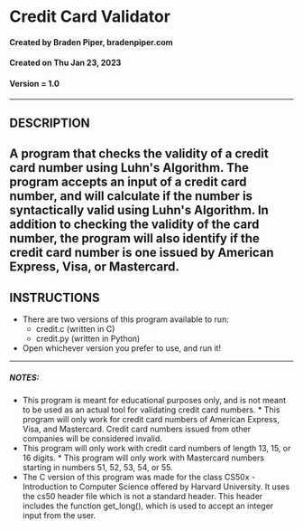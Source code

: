 # Credit Card Validator
#### Created by Braden Piper, bradenpiper.com
#### Created on Thu Jan 23, 2023
#### Version = 1.0
---
## DESCRIPTION
A program that checks the validity of a credit card number using Luhn's Algorithm.
The program accepts an input of a credit card number, and will calculate if the
number is syntactically valid using Luhn's Algorithm. In addition to checking the
validity of the card number, the program will also identify if the credit card number
is one issued by American Express, Visa, or Mastercard.
---
## INSTRUCTIONS
* There are two versions of this program available to run:
    - credit.c (written in C)
    - credit.py (written in Python)
* Open whichever version you prefer to use, and run it!
---
##### NOTES:
* This program is meant for educational purposes only, and is not meant to be used
as an actual tool for validating credit card numbers.
* This program will only work for credit card numbers of American Express, Visa, and
Mastercard. Credit card numbers issued from other companies will be considered invalid.
* This program will only work with credit card numbers of length 13, 15, or 16 digits.
* This program will only work with Mastercard numbers starting in numbers 51, 52,
53, 54, or 55.
* The C version of this program was made for the class CS50x - Introduction to Computer Science offered by Harvard University. It uses the cs50 header file which is not a standard header. This header includes the function get_long(), which is used
to accept an integer input from the user.